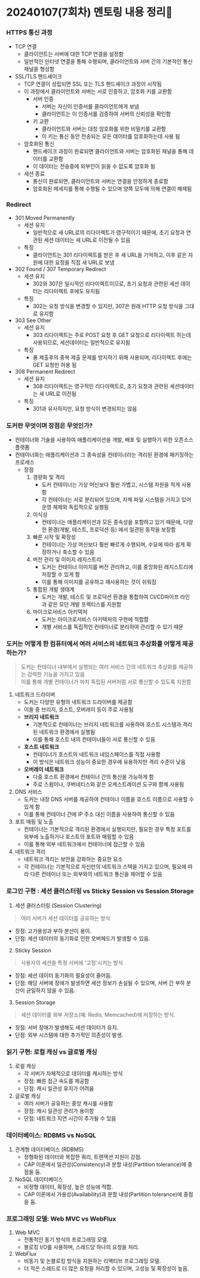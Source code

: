 # 20240107(7회차) 멘토링 내용 정리📒

### HTTPS 통신 과정
* TCP 연결
  * 클라이언트는 서버에 대한 TCP 연결을 설정함
  * 일반적인 인터넷 연결을 통해 수행되며, 클라이언트와 서버 간의 기본적인 통신 채널을 형성함
* SSL/TLS 핸드셰이크
  * TCP 연결이 성립되면 SSL 또는 TLS 핸드셰이크 과정이 시작됨
  * 이 과정에서 클라이언트와 서버는 서로 인증하고, 암호화 키를 교환함
     * 서버 인증
       * 서버는 자신이 인증서를 클라이언트에게 보냄
       * 클라이언트는 이 인증서를 검증하여 서버의 신뢰성을 확인함
     * 키 교환
       * 클라이언트와 서버는 대칭 암호화를 위한 비밀키를 교환함
       * 이 키는 통신 동안 전송되는 모든 데이터를 암호화하는데 사용 됨
  * 암호화된 통신
    * 핸드셰이크 과정이 완료되면 클라이언트와 서버는 암호화된 채널을 통해 데이터를 교환함
    * 이 데이터는 전송중에 외부인이 읽을 수 없도록 암호화 됨
  * 세션 종료
    * 통신이 완료되면, 클라이언트와 서버는 연결을 안정하게 종료함
    * 암호화된 메세지를 통해 수행될 수 있으며 양쪽 모두에 의해 연결이 해제됨
       
### Redirect
* 301 Moved Permanently
  * 세션 유지
    * 일반적으로 새 URL로의 리다이렉트가 영구적이기 때문에, 초기 요청과 연관된 세션 데이터는 새 URL로 이전될 수 있음
  * 특징
    * 클라이언트는 301 리다이렉트를 받은 후 새 URL을 기억하고, 이후 같은 자원에 대한 요청을 직접 새 URL로 보냄
* 302 Found / 307 Temporary Redirect
  * 세션 유지
    * 302와 307은 일시적인 리다이렉트이므로, 초기 요청과 관련된 세션 데이터는 리다이렉트 후에도 유지됨
  * 특징
    * 302는 요청 방식을 변경할 수 있지만, 307은 원래 HTTP 요청 방식을 그대로 유지함
* 303 See Other
  * 세션 유지
    * 303 리다이렉트는 주로 POST 요청 후 GET 요청으로 리다이렉트 하는데 사용되므로, 세션데이터는 일반적으로 유지됨
  * 특징
    * 폼 제출후의 중복 제출 문제를 방지하기 위해 사용되며, 리다이렉트 후에는 GET 요청만 허용 됨
* 308 Permanent Redirect
  * 세션 유지
    * 308 리다이렉트는 영구적인 리다이렉트로, 초기 요청과 관련된 세션데이터는 새 URL로 이전됨
  * 특징
    * 301과 유사하지만, 요청 방식이 변경되지는 않음
       
### 도커란 무엇이며 장점은 무엇인가?
* 컨테이너화 기술을 사용하여 애플리케이션을 개발, 배포 및 실행하기 위한 오픈소스 플랫폼
* 컨테이너화는 애플리케이션과 그 종속성을 컨테이너라는 격리된 환경에 패키징하는 프로세스
  * 장점
    1. 경량화 및 격리
       * 도커 컨테이너는 가상 머신보다 훨씬 가볍고, 시스템 자원을 적게 사용함
       * 각 컨테이너는 서로 분리되어 있으며, 자체 파일 시스템을 가지고 있어 운영 체제와 독립적으로 실행됨
    2. 이식성
       * 컨테이너는 애플리케이션과 모든 종속성을 포함하고 있기 때문에, 다양한 환경(개발, 테스트, 프로덕션 등) 에서 일관된 동작을 보장함
    3. 빠른 시작 및 확장성
       * 컨테이너는 가상 머신보다 훨씬 빠르게 수행되며, 수요에 따라 쉽게 확장하거나 축소할 수 있음
    4. 버전 관리 및 이미지 레지스트리
       * 도커는 컨테이너 이미지를 버전 관리하고, 이를 중앙화된 레지스트리에 저장할 수 있게 함
       * 이를 통해 이미지를 공유하고 재사용하는 것이 쉬워짐
    5. 통합된 개발 생태계
       * 도커는 개발, 테스트 및 프로덕션 환경을 통합하여 CI/CD파이프 라인과 같은 모던 개발 프랙티스를 지원함
    6. 마이크로서비스 아키텍처
       * 도커는 마이크로서비스 아키텍처의 구현에 적합함
       * 개별 서비스를 독립적인 컨테이너로 분리하여 관리할 수 있기 때문

### 도커는 어떻게 한 컴퓨터에서 여러 서비스의 네트워크 추상화를 어떻게 제공하는가?
> 도커는 컨테이너 내부에서 실행되는 여러 서비스 간의 네트워크 추상화를 제공하는 강력한 기능을 가지고 있음    
> 이를 통해 개별 컨테이너가 마치 독립된 서버처럼 서로 통신할 수 있도록 지원함
1. 네트워크 드라이버
   * 도커는 다양한 유형의 네트워크 드라이버를 제공함
   * 이들 중 브리지, 호스트, 오버레이 등이 주로 사용됨
   * **브리지 네트워크**
     * 기본적으로 컨테이너는 브리지 네트워크를 사용하여 호스트 시스템과 격리된 네트워크 환경에서 실행됨
     * 이를 통해 호스트 내의 컨테이너들이 서로 통신할 수 있음
   * **호스트 네트워크**
     * 컨테이너가 호스트의 네트워크 네임스페이스를 직접 사용함
     * 이 방식은 네트워크 성능이 중요한 경우에 유용하지만 격리 수준이 낮음
   * **오버레이 네트워크**
     * 다중 호스트 환경에서 컨테이너 간의 통신을 가능하게 함
     * 주로 스윔이나, 쿠버네티스와 같은 오케스트레이션 도구와 함께 사용됨
2. DNS 서비스
   * 도커는 내장 DNS 서버를 제공하여 컨테이너 이름을 호스트 이름으로 사용할 수 있게 함
   * 이를 통해 컨테이너 간에 IP 주소 대신 이름을 사용하여 통신할 수 있음
3. 포트 매핑 및 노출
   * 컨테이너는 기본적으로 격리된 환경에서 실행되지만, 필요한 경우 특정 포트를 외부에 노출하거나 호스트의 포트와 매핑할 수 있음
   * 이를 통해 외부 네트워크에서 컨테이너에 접근할 수 있음
4. 네트워크 격리
   * 네트워크 격리는 보안을 강화하는 중요한 요소
   * 각 컨테이너는 기본적으로 자신만의 네트워크 스택을 가지고 있으며, 필요에 따라 다른 컨테이너 또는 외부와의 네트워크 통신을 제어할 수 있음

### 로그인 구현 : 세션 클러스터링 vs Sticky Session vs Session Storage
1. 세션 클러스터링 (Session Clustering)
  > 여러 서버가 세션 데이터를 공유하는 방식
  * 장점: 고가용성과 부하 분산이 용이.
  * 단점: 세션 데이터의 동기화로 인한 오버헤드가 발생할 수 있음.
2. Sticky Session
  > 사용자의 세션을 특정 서버에 '고정'시키는 방식
  * 장점: 세션 데이터 동기화의 필요성이 줄어듬.
  * 단점: 해당 서버에 장애가 발생하면 세션 정보가 손실될 수 있으며, 서버 간 부하 분산이 균일하지 않을 수 있음.
3. Session Storage
  > 세션 데이터를 외부 저장소(예: Redis, Memcached)에 저장하는 방식.
  * 장점: 서버 장애가 발생해도 세션 데이터가 유지.
  * 단점: 외부 시스템에 대한 추가적인 의존성이 발생.

### 읽기 구현: 로컬 캐싱 vs 글로벌 캐싱
1. 로컬 캐싱
   * 각 서버가 자체적으로 데이터를 캐시하는 방식
   * 장점: 빠른 접근 속도를 제공함
   * 단점: 캐시 일관성 유지가 어려움
2. 글로벌 캐싱
   * 여러 서버가 공유하는 중앙 캐시를 사용함
   * 장점: 캐시 일관성 관리가 용이함
   * 단점: 네트워크 지연 시간이 추가될 수 있음

### 데이터베이스: RDBMS vs NoSQL
1. 관계형 데이터베이스 (RDBMS)
   * 정형화된 데이터와 복잡한 쿼리, 트랜잭션 지원이 강점.
   * CAP 이론에서 일관성(Consistency)과 분할 내성(Partition tolerance)에 중점을 둠.
2. NoSQL 데이터베이스
   * 비정형 데이터, 확장성, 높은 성능에 적합.
   * CAP 이론에서 가용성(Availability)과 분할 내성(Partition tolerance)에 중점을 둠.

### 프로그래밍 모델: Web MVC vs WebFlux
1. Web MVC
   * 전통적인 동기 방식의 프로그래밍 모델.
   * 블로킹 I/O를 사용하며, 스레드당 하나의 요청을 처리.
2. WebFlux
   * 비동기 및 논블로킹 방식을 지원하는 리액티브 프로그래밍 모델.
   * 더 적은 스레드로 더 많은 요청을 처리할 수 있으며, 고성능 및 확장성이 높음.
